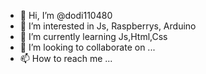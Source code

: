 - 👋 Hi, I’m @dodi110480
- 👀 I’m interested in Js, Raspberrys, Arduino
- 🌱 I’m currently learning Js,Html,Css
- 💞️ I’m looking to collaborate on ...
- 📫 How to reach me ...

<!---
dodi110480/dodi110480 is a ✨ special ✨ repository because its `README.md` (this file) appears on your GitHub profile.
You can click the Preview link to take a look at your changes.
--->
